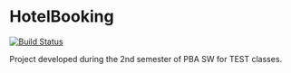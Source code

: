 # HotelBooking
[![Build Status](https://app.travis-ci.com/Skelly-Co/Hotel-Booking.svg?token=ruZhdsEeVdFFauFkPzSW&branch=master)](https://app.travis-ci.com/Skelly-Co/Hotel-Booking)

Project developed during the 2nd semester of PBA SW for TEST classes.
